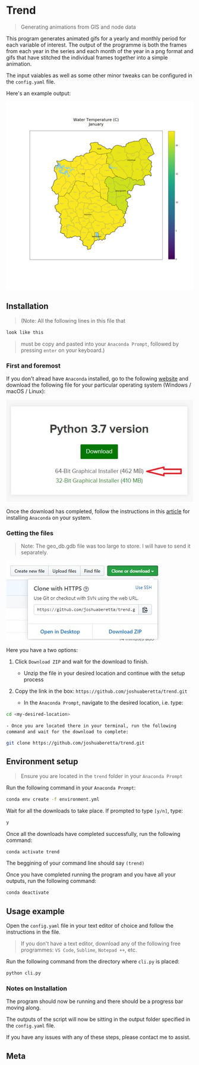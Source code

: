 # Trend
> Generating animations from GIS and node data

This program generates animated gifs for a yearly and monthly period for each variable of interest. The output of the programme is both the frames from each year in the series and each month of the year in a png format and gifs that have stitched the individual frames together into a simple animation.

The input vaiables as well as some other minor tweaks can be configured in the `config.yaml` file.

Here's an example output:

![](examples/example_output.gif)

## Installation

>(Note:
All the following lines in this file that
```sh
look like this
```
>must be copy and pasted into your `Anaconda Prompt`, followed by pressing `enter` on your keyboard.)

### First and foremost
If you don't alread have `Anaconda` installed, go to the following [website](https://www.anaconda.com/distribution/) and download the following file for your particular operating system (Windows / macOS / Linux):

![](examples/anaconda.JPG)

Once the download has completed, follow the instructions in this [article](https://problemsolvingwithpython.com/01-Orientation/01.03-Installing-Anaconda-on-Windows/) for installing `Anaconda` on your system.

### Getting the files
> Note: The geo_db.gdb file was too large to store. I will have to send it separately.

![](examples/github.JPG)

Here you have a two options:

1. Click `Download ZIP` and wait for the download to finish.
    - Unzip the file in your desired location and continue with the setup process

2. Copy the link in the box: `https://github.com/joshuaberetta/trend.git`
    - In the `Anaconda Prompt`, navigate to the desired location, i.e. type:
```sh
cd <my-desired-location>
```
    - Once you are located there in your terminal, run the following command and wait for the download to complete:
```sh
git clone https://github.com/joshuaberetta/trend.git
```

## Environment setup
> Ensure you are located in the `trend` folder in your `Anaconda Prompt`

Run the following command in your `Anaconda Prompt`:
```sh
conda env create -f environment.yml
```

Wait for all the downloads to take place. If prompted to type `[y/n]`, type: 
```sh
y
```

Once all the downloads have completed successfully, run the following command:
```sh
conda activate trend
```
The beggining of your command line should say `(trend)`

Once you have completed running the program and you have all your outputs, run the following command:
```sh
conda deactivate
```

## Usage example

Open the `config.yaml` file in your text editor of choice and follow the instructions in the file. 
> If you don't have a text editor, download any of the following free programmes: `VS Code`, `Sublime`, `Notepad ++`, etc.

Run the following command from the directory where `cli.py` is placed:
```sh
python cli.py
```

### Notes on Installation

The program should now be running and there should be a progress bar moving along.

The outputs of the script will now be sitting in the output folder specified in the `config.yaml` file.

If you have any issues with any of these steps, please contact me to assist.

## Meta
